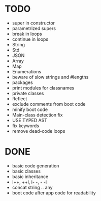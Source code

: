 TODO
=====

* super in constructor
* parametrized supers
* break in loops
* continue in loops
* String
* Std
* JSON
* Array
* Map
* Enumerations
* beware of slow strings and #lengths
* packages
* print modules for classnames
* private classes
* Reflect
* exclude comments from boot code
* minify boot code
* Main-class detection fix
* USE TYPED AST
* fix keywords
* remove dead-code loops

DONE
=====

* basic code generation
* basic classes
* basic inheritance
* i++, ++i, i- -, - -i
* concat string .. any
* boot code after app code for readability